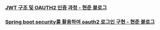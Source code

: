  ### [JWT 구조 및 OAUTH2 인증 과정 - 현준 블로그](https://why-doing.tistory.com/manage/newpost/15?type=post&returnURL=https%3A%2F%2Fwhy-doing.tistory.com%2Fmanage%2Fposts%3Fcategory%3D0)

### [Spring boot security를 활용하여 oauth2 로그인 구현 - 현준 블로그](https://why-doing.tistory.com/16)